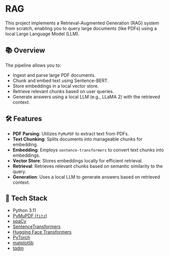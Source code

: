 # RAG 

This project implements a Retrieval-Augmented Generation (RAG) system from scratch, enabling you to query large documents (like PDFs) using a local Large Language Model (LLM).

## 📚 Overview

The pipeline allows you to:

- Ingest and parse large PDF documents.
- Chunk and embed text using Sentence-BERT.
- Store embeddings in a local vector store.
- Retrieve relevant chunks based on user queries.
- Generate answers using a local LLM (e.g., LLaMA 2) with the retrieved context.

## 🛠️ Features

- **PDF Parsing**: Utilizes `PyMuPDF` to extract text from PDFs.
- **Text Chunking**: Splits documents into manageable chunks for embedding.
- **Embedding**: Employs `sentence-transformers` to convert text chunks into embeddings.
- **Vector Store**: Stores embeddings locally for efficient retrieval.
- **Retrieval**: Retrieves relevant chunks based on semantic similarity to the query.
- **Generation**: Uses a local LLM to generate answers based on retrieved context.

## 🧰 Tech Stack

- Python 3.11
- [PyMuPDF (`fitz`)](https://pymupdf.readthedocs.io/)
- [spaCy](https://spacy.io/)
- [SentenceTransformers](https://www.sbert.net/)
- [Hugging Face Transformers](https://huggingface.co/transformers/)
- [PyTorch](https://pytorch.org/)
- [matplotlib](https://matplotlib.org/)
- [tqdm](https://tqdm.github.io/)

